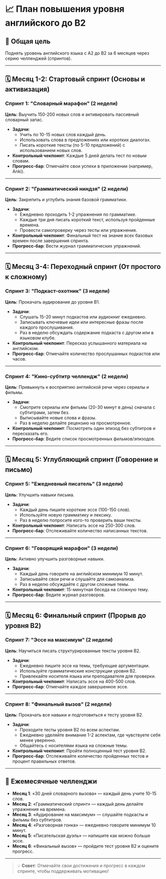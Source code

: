 # 📈 План повышения уровня английского до B2

## 🎯 Общая цель
Поднять уровень английского языка с A2 до B2 за 6 месяцев через серию челленджей (спринтов).

---

## 🗓️ Месяц 1-2: Стартовый спринт (Основы и активизация)

### **Спринт 1: "Словарный марафон" (2 недели)**
**Цель**: Выучить 150-200 новых слов и активировать пассивный словарный запас.
- **Задачи**:
  - Учить по 10-15 новых слов каждый день.
  - Использовать слова в предложениях или коротких диалогах.
  - Писать короткие тексты (по 5-10 предложений) с использованием новых слов.
- **Контрольный чекпоинт**: Каждые 5 дней делать тест по новым словам.
- **Прогресс-бар**: Отмечайте свои успехи в приложении (например, Anki).

---

### **Спринт 2: "Грамматический ниндзя" (2 недели)**
**Цель**: Закрепить и углубить знания базовой грамматики.
- **Задачи**:
  - Ежедневно проходить 1-2 упражнения по грамматике.
  - Каждые три дня писать короткий текст, используя пройденные времена.
  - Провести самопроверку через тесты или упражнения.
- **Контрольный чекпоинт**: Финальный тест на знание всех базовых времен после завершения спринта.
- **Прогресс-бар**: Вести журнал грамматических упражнений.

---

## 🗓️ Месяц 3-4: Переходный спринт (От простого к сложному)

### **Спринт 3: "Подкаст-охотник" (3 недели)**
**Цель**: Прокачать аудирование до уровня B1.
- **Задачи**:
  - Слушать 15-20 минут подкастов или аудиокниг ежедневно.
  - Записывать ключевые идеи или интересные фразы после каждого прослушивания.
  - Раз в неделю обсуждать содержание подкаста с другом или в языковом клубе.
- **Контрольный чекпоинт**: Пересказ услышанного материала на английском.
- **Прогресс-бар**: Отмечайте количество прослушанных подкастов или часов.

---

### **Спринт 4: "Кино-субтитр челлендж" (2 недели)**
**Цель**: Привыкнуть к восприятию английской речи через сериалы и фильмы.
- **Задачи**:
  - Смотрите сериалы или фильмы (20-30 минут в день) сначала с субтитрами, затем без.
  - Выписывайте новые слова и фразы.
  - Раз в неделю делайте рецензию на просмотренное.
- **Контрольный чекпоинт**: Посмотреть один эпизод без субтитров и пересказать его.
- **Прогресс-бар**: Ведите список просмотренных фильмов/эпизодов.

---

## 🗓️ Месяц 5: Углубляющий спринт (Говорение и письмо)

### **Спринт 5: "Ежедневный писатель" (3 недели)**
**Цель**: Улучшить навыки письма.
- **Задачи**:
  - Каждый день пишите короткие эссе (100-150 слов).
  - Используйте новую грамматику и лексику.
  - Раз в неделю попросите кого-то проверить ваши тексты.
- **Контрольный чекпоинт**: Написать эссе на 250-300 слов.
- **Прогресс-бар**: Отслеживайте количество написанных текстов.

---

### **Спринт 6: "Говорящий марафон" (3 недели)**
**Цель**: Активно улучшить разговорные навыки.
- **Задачи**:
  - Каждый день говорите на английском минимум 10 минут.
  - Записывайте свои речи и слушайте для самоанализа.
  - Раз в неделю обсуждайте с другом сложные темы.
- **Контрольный чекпоинт**: 15-минутная беседа на сложную тему.
- **Прогресс-бар**: Ведите журнал разговоров.

---

## 🗓️ Месяц 6: Финальный спринт (Прорыв до уровня B2)

### **Спринт 7: "Эссе на максимум" (2 недели)**
**Цель**: Научиться писать структурированные тексты уровня B2.
- **Задачи**:
  - Ежедневно пишите эссе на темы, требующие аргументации.
  - Используйте грамматические конструкции уровня B2.
  - Привлекайте носителя языка или преподавателя для проверки.
- **Контрольный чекпоинт**: Написать эссе на 400-500 слов.
- **Прогресс-бар**: Отмечайте каждое завершенное эссе.

---

### **Спринт 8: "Финальный вызов" (2 недели)**
**Цель**: Прокачать все навыки и подготовиться к тесту уровня B2.
- **Задачи**:
  - Проходите тесты уровня B2 по всем аспектам.
  - Ежедневно уделяйте внимание 1-2 аспектам, где чувствуете себя менее уверенно.
  - Общайтесь с носителями языка на сложные темы.
- **Контрольный чекпоинт**: Пройти полноценный тест уровня B2.
- **Прогресс-бар**: Отслеживайте количество пройденных тестов и процент правильных ответов.

---

## 📅 Ежемесячные челленджи
- **Месяц 1**: «30 дней словарного вызова» — каждый день учите 10-15 слов.
- **Месяц 2**: «Грамматический спринт» — каждый день делайте упражнения на времена.
- **Месяц 3**: «Аудирование на максимум» — слушайте подкасты и фильмы без субтитров.
- **Месяц 4**: «Разговорная гонка» — ежедневно говорите минимум 10 минут.
- **Месяц 5**: «Писательская дуэль» — напишите как можно больше эссе.
- **Месяц 6**: «Финальный вызов» — пройдите тест уровня B2 и оцените прогресс.

---

> 💡 **Совет**: Отмечайте свои достижения и прогресс в каждом спринте, чтобы поддерживать мотивацию!
